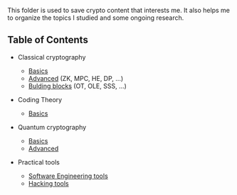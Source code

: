 This folder is used to save crypto content that interests me. It also helps me to organize the topics I studied and some ongoing research.

## Table of Contents

* Classical cryptography
	* [Basics](./README_basics-classical.md) 
	* [Advanced](./README_advanced-classical.md) (ZK, MPC, HE, DP, ...)
	* [Bulding blocks](./README_building-blocks.md) (OT, OLE, SSS, ...)

* Coding Theory
	* [Basics](./README_basics-coding-theory.md) 

* Quantum cryptography
	* [Basics](./README_basics-quantum.md) 
	* [Advanced](./README_advanced-quantum.md)

* Practical tools
	* [Software Engineering tools](./README_sw-tools.md)
	* [Hacking tools](./README_hacking.md)
